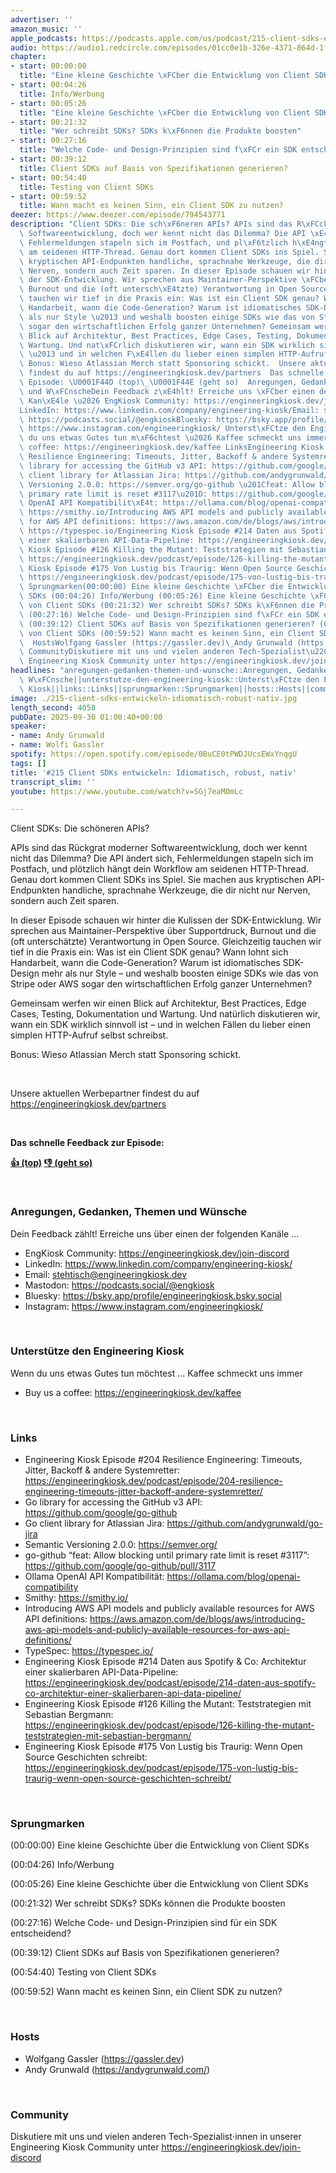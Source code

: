 ```yaml
---
advertiser: ''
amazon_music: ''
apple_podcasts: https://podcasts.apple.com/us/podcast/215-client-sdks-entwickeln-idiomatisch-robust-nativ/id1603082924?i=1000729197244&uo=4
audio: https://audio1.redcircle.com/episodes/01cc0e1b-326e-4371-864d-1f1c22457883/stream.mp3
chapter:
- start: 00:00:00
  title: "Eine kleine Geschichte \xFCber die Entwicklung von Client SDKs"
- start: 00:04:26
  title: Info/Werbung
- start: 00:05:26
  title: "Eine kleine Geschichte \xFCber die Entwicklung von Client SDKs"
- start: 00:21:32
  title: "Wer schreibt SDKs? SDKs k\xF6nnen die Produkte boosten"
- start: 00:27:16
  title: "Welche Code- und Design-Prinzipien sind f\xFCr ein SDK entscheidend?"
- start: 00:39:12
  title: Client SDKs auf Basis von Spezifikationen generieren?
- start: 00:54:40
  title: Testing von Client SDKs
- start: 00:59:52
  title: Wann macht es keinen Sinn, ein Client SDK zu nutzen?
deezer: https://www.deezer.com/episode/794543771
description: "Client SDKs: Die sch\xF6neren APIs? APIs sind das R\xFCckgrat moderner\
  \ Softwareentwicklung, doch wer kennt nicht das Dilemma? Die API \xE4ndert sich,\
  \ Fehlermeldungen stapeln sich im Postfach, und pl\xF6tzlich h\xE4ngt dein Workflow\
  \ am seidenen HTTP-Thread. Genau dort kommen Client SDKs ins Spiel. Sie machen aus\
  \ kryptischen API-Endpunkten handliche, sprachnahe Werkzeuge, die dir nicht nur\
  \ Nerven, sondern auch Zeit sparen. In dieser Episode schauen wir hinter die Kulissen\
  \ der SDK-Entwicklung. Wir sprechen aus Maintainer-Perspektive \xFCber Supportdruck,\
  \ Burnout und die (oft untersch\xE4tzte) Verantwortung in Open Source. Gleichzeitig\
  \ tauchen wir tief in die Praxis ein: Was ist ein Client SDK genau? Wann lohnt sich\
  \ Handarbeit, wann die Code-Generation? Warum ist idiomatisches SDK-Design mehr\
  \ als nur Style \u2013 und weshalb boosten einige SDKs wie das von Stripe oder AWS\
  \ sogar den wirtschaftlichen Erfolg ganzer Unternehmen? Gemeinsam werfen wir einen\
  \ Blick auf Architektur, Best Practices, Edge Cases, Testing, Dokumentation und\
  \ Wartung. Und nat\xFCrlich diskutieren wir, wann ein SDK wirklich sinnvoll ist\
  \ \u2013 und in welchen F\xE4llen du lieber einen simplen HTTP-Aufruf selbst schreibst.\
  \ Bonus: Wieso Atlassian Merch statt Sponsoring schickt.  Unsere aktuellen Werbepartner\
  \ findest du auf https://engineeringkiosk.dev/partners  Das schnelle Feedback zur\
  \ Episode: \U0001F44D (top)\_\U0001F44E (geht so)  Anregungen, Gedanken, Themen\
  \ und W\xFCnscheDein Feedback z\xE4hlt! Erreiche uns \xFCber einen der folgenden\
  \ Kan\xE4le \u2026 EngKiosk Community: https://engineeringkiosk.dev/join-discord\_\
  LinkedIn: https://www.linkedin.com/company/engineering-kiosk/Email: stehtisch@engineeringkiosk.devMastodon:\
  \ https://podcasts.social/@engkioskBluesky: https://bsky.app/profile/engineeringkiosk.bsky.socialInstagram:\
  \ https://www.instagram.com/engineeringkiosk/ Unterst\xFCtze den Engineering KioskWenn\
  \ du uns etwas Gutes tun m\xF6chtest \u2026 Kaffee schmeckt uns immer\_ Buy us a\
  \ coffee: https://engineeringkiosk.dev/kaffee LinksEngineering Kiosk Episode #204\
  \ Resilience Engineering: Timeouts, Jitter, Backoff & andere Systemretter: https://engineeringkiosk.dev/podcast/episode/204-resilience-engineering-timeouts-jitter-backoff-andere-systemretter/Go\
  \ library for accessing the GitHub v3 API: https://github.com/google/go-githubGo\
  \ client library for Atlassian Jira: https://github.com/andygrunwald/go-jiraSemantic\
  \ Versioning 2.0.0: https://semver.org/go-github \u201Cfeat: Allow blocking until\
  \ primary rate limit is reset #3117\u201D: https://github.com/google/go-github/pull/3117Ollama\
  \ OpenAI API Kompatibilit\xE4t: https://ollama.com/blog/openai-compatibilitySmithy:\
  \ https://smithy.io/Introducing AWS API models and publicly available resources\
  \ for AWS API definitions: https://aws.amazon.com/de/blogs/aws/introducing-aws-api-models-and-publicly-available-resources-for-aws-api-definitions/TypeSpec:\
  \ https://typespec.io/Engineering Kiosk Episode #214 Daten aus Spotify & Co: Architektur\
  \ einer skalierbaren API-Data-Pipeline: https://engineeringkiosk.dev/podcast/episode/214-daten-aus-spotify-co-architektur-einer-skalierbaren-api-data-pipeline/Engineering\
  \ Kiosk Episode #126 Killing the Mutant: Teststrategien mit Sebastian Bergmann:\
  \ https://engineeringkiosk.dev/podcast/episode/126-killing-the-mutant-teststrategien-mit-sebastian-bergmann/Engineering\
  \ Kiosk Episode #175 Von Lustig bis Traurig: Wenn Open Source Geschichten schreibt:\
  \ https://engineeringkiosk.dev/podcast/episode/175-von-lustig-bis-traurig-wenn-open-source-geschichten-schreibt/\
  \ Sprungmarken(00:00:00) Eine kleine Geschichte \xFCber die Entwicklung von Client\
  \ SDKs (00:04:26) Info/Werbung (00:05:26) Eine kleine Geschichte \xFCber die Entwicklung\
  \ von Client SDKs (00:21:32) Wer schreibt SDKs? SDKs k\xF6nnen die Produkte boosten\
  \ (00:27:16) Welche Code- und Design-Prinzipien sind f\xFCr ein SDK entscheidend?\
  \ (00:39:12) Client SDKs auf Basis von Spezifikationen generieren? (00:54:40) Testing\
  \ von Client SDKs (00:59:52) Wann macht es keinen Sinn, ein Client SDK zu nutzen?\
  \  HostsWolfgang Gassler (https://gassler.dev)\_Andy Grunwald (https://andygrunwald.com/)\
  \ CommunityDiskutiere mit uns und vielen anderen Tech-Spezialist\u22C5innen in unserer\
  \ Engineering Kiosk Community unter https://engineeringkiosk.dev/join-discord"
headlines: "anregungen-gedanken-themen-und-wunsche::Anregungen, Gedanken, Themen und\
  \ W\xFCnsche||unterstutze-den-engineering-kiosk::Unterst\xFCtze den Engineering\
  \ Kiosk||links::Links||sprungmarken::Sprungmarken||hosts::Hosts||community::Community"
image: ./215-client-sdks-entwickeln-idiomatisch-robust-nativ.jpg
length_second: 4058
pubDate: 2025-09-30 01:00:40+00:00
speaker:
- name: Andy Grunwald
- name: Wolfi Gassler
spotify: https://open.spotify.com/episode/0BuCE0tPWDJUcsEWxYnqgU
tags: []
title: '#215 Client SDKs entwickeln: Idiomatisch, robust, nativ'
transcript_slim: ''
youtube: https://www.youtube.com/watch?v=SGj7eaMOmLc

---
```

<p>Client SDKs: Die schöneren APIs?</p><p>APIs sind das Rückgrat moderner Softwareentwicklung, doch wer kennt nicht das Dilemma? Die API ändert sich, Fehlermeldungen stapeln sich im Postfach, und plötzlich hängt dein Workflow am seidenen HTTP-Thread. Genau dort kommen Client SDKs ins Spiel. Sie machen aus kryptischen API-Endpunkten handliche, sprachnahe Werkzeuge, die dir nicht nur Nerven, sondern auch Zeit sparen.</p><p>In dieser Episode schauen wir hinter die Kulissen der SDK-Entwicklung. Wir sprechen aus Maintainer-Perspektive über Supportdruck, Burnout und die (oft unterschätzte) Verantwortung in Open Source. Gleichzeitig tauchen wir tief in die Praxis ein: Was ist ein Client SDK genau? Wann lohnt sich Handarbeit, wann die Code-Generation? Warum ist idiomatisches SDK-Design mehr als nur Style – und weshalb boosten einige SDKs wie das von Stripe oder AWS sogar den wirtschaftlichen Erfolg ganzer Unternehmen?</p><p>Gemeinsam werfen wir einen Blick auf Architektur, Best Practices, Edge Cases, Testing, Dokumentation und Wartung. Und natürlich diskutieren wir, wann ein SDK wirklich sinnvoll ist – und in welchen Fällen du lieber einen simplen HTTP-Aufruf selbst schreibst.</p><p>Bonus: Wieso Atlassian Merch statt Sponsoring schickt.</p><p><br></p><p>Unsere aktuellen Werbepartner findest du auf <a href="https://engineeringkiosk.dev/partners">https://engineeringkiosk.dev/partners</a></p><p><br></p><p><strong>Das schnelle Feedback zur Episode:</strong></p><p><a href="https://api.openpodcast.dev/feedback/215/upvote" rel="nofollow"><strong>👍 (top)</strong></a><strong> </strong><a href="https://api.openpodcast.dev/feedback/215/downvote" rel="nofollow"><strong>👎 (geht so)</strong></a></p><p><br></p><h3 id="anregungen-gedanken-themen-und-wunsche">Anregungen, Gedanken, Themen und Wünsche</h3><p>Dein Feedback zählt! Erreiche uns über einen der folgenden Kanäle …</p><ul><li>EngKiosk Community: <a href="https://engineeringkiosk.dev/join-discord">https://engineeringkiosk.dev/join-discord</a> </li><li>LinkedIn: <a href="https://www.linkedin.com/company/engineering-kiosk/" rel="nofollow">https://www.linkedin.com/company/engineering-kiosk/</a></li><li>Email: <a href="mailto:stehtisch@engineeringkiosk.dev" rel="nofollow">stehtisch@engineeringkiosk.dev</a></li><li>Mastodon: <a href="https://podcasts.social/@engkiosk" rel="nofollow">https://podcasts.social/@engkiosk</a></li><li>Bluesky: <a href="https://bsky.app/profile/engineeringkiosk.bsky.social" rel="nofollow">https://bsky.app/profile/engineeringkiosk.bsky.social</a></li><li>Instagram: <a href="https://www.instagram.com/engineeringkiosk/" rel="nofollow">https://www.instagram.com/engineeringkiosk/</a></li></ul><p><br></p><h3 id="unterstutze-den-engineering-kiosk">Unterstütze den Engineering Kiosk</h3><p>Wenn du uns etwas Gutes tun möchtest … Kaffee schmeckt uns immer </p><ul><li>Buy us a coffee: <a href="https://engineeringkiosk.dev/kaffee">https://engineeringkiosk.dev/kaffee</a></li></ul><p><br></p><h3 id="links">Links</h3><ul><li>Engineering Kiosk Episode #204 Resilience Engineering: Timeouts, Jitter, Backoff &amp; andere Systemretter: <a href="https://engineeringkiosk.dev/podcast/episode/204-resilience-engineering-timeouts-jitter-backoff-andere-systemretter/">https://engineeringkiosk.dev/podcast/episode/204-resilience-engineering-timeouts-jitter-backoff-andere-systemretter/</a></li><li>Go library for accessing the GitHub v3 API: <a href="https://github.com/google/go-github" rel="nofollow">https://github.com/google/go-github</a></li><li>Go client library for Atlassian Jira: <a href="https://github.com/andygrunwald/go-jira" rel="nofollow">https://github.com/andygrunwald/go-jira</a></li><li>Semantic Versioning 2.0.0: <a href="https://semver.org/" rel="nofollow">https://semver.org/</a></li><li>go-github “feat: Allow blocking until primary rate limit is reset #3117”: <a href="https://github.com/google/go-github/pull/3117" rel="nofollow">https://github.com/google/go-github/pull/3117</a></li><li>Ollama OpenAI API Kompatibilität: <a href="https://ollama.com/blog/openai-compatibility" rel="nofollow">https://ollama.com/blog/openai-compatibility</a></li><li>Smithy: <a href="https://smithy.io/" rel="nofollow">https://smithy.io/</a></li><li>Introducing AWS API models and publicly available resources for AWS API definitions: <a href="https://aws.amazon.com/de/blogs/aws/introducing-aws-api-models-and-publicly-available-resources-for-aws-api-definitions/" rel="nofollow">https://aws.amazon.com/de/blogs/aws/introducing-aws-api-models-and-publicly-available-resources-for-aws-api-definitions/</a></li><li>TypeSpec: <a href="https://typespec.io/" rel="nofollow">https://typespec.io/</a></li><li>Engineering Kiosk Episode #214 Daten aus Spotify &amp; Co: Architektur einer skalierbaren API-Data-Pipeline: <a href="https://engineeringkiosk.dev/podcast/episode/214-daten-aus-spotify-co-architektur-einer-skalierbaren-api-data-pipeline/">https://engineeringkiosk.dev/podcast/episode/214-daten-aus-spotify-co-architektur-einer-skalierbaren-api-data-pipeline/</a></li><li>Engineering Kiosk Episode #126 Killing the Mutant: Teststrategien mit Sebastian Bergmann: <a href="https://engineeringkiosk.dev/podcast/episode/126-killing-the-mutant-teststrategien-mit-sebastian-bergmann/">https://engineeringkiosk.dev/podcast/episode/126-killing-the-mutant-teststrategien-mit-sebastian-bergmann/</a></li><li>Engineering Kiosk Episode #175 Von Lustig bis Traurig: Wenn Open Source Geschichten schreibt: <a href="https://engineeringkiosk.dev/podcast/episode/175-von-lustig-bis-traurig-wenn-open-source-geschichten-schreibt/">https://engineeringkiosk.dev/podcast/episode/175-von-lustig-bis-traurig-wenn-open-source-geschichten-schreibt/</a></li></ul><p><br></p><h3 id="sprungmarken">Sprungmarken</h3><p>(00:00:00) Eine kleine Geschichte über die Entwicklung von Client SDKs</p><p>(00:04:26) Info/Werbung</p><p>(00:05:26) Eine kleine Geschichte über die Entwicklung von Client SDKs</p><p>(00:21:32) Wer schreibt SDKs? SDKs können die Produkte boosten</p><p>(00:27:16) Welche Code- und Design-Prinzipien sind für ein SDK entscheidend?</p><p>(00:39:12) Client SDKs auf Basis von Spezifikationen generieren?</p><p>(00:54:40) Testing von Client SDKs</p><p>(00:59:52) Wann macht es keinen Sinn, ein Client SDK zu nutzen?</p><p><br></p><h3 id="hosts">Hosts</h3><ul><li>Wolfgang Gassler (<a href="https://gassler.dev" rel="nofollow">https://gassler.dev</a>) </li><li>Andy Grunwald (<a href="https://andygrunwald.com/" rel="nofollow">https://andygrunwald.com/</a>)</li></ul><p><br></p><h3 id="community">Community</h3><p>Diskutiere mit uns und vielen anderen Tech-Spezialist⋅innen in unserer Engineering Kiosk Community unter <a href="https://engineeringkiosk.dev/join-discord">https://engineeringkiosk.dev/join-discord</a> </p>